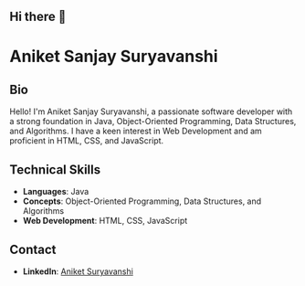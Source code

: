 ## Hi there 👋

# Aniket Sanjay Suryavanshi

## Bio
Hello! I'm Aniket Sanjay Suryavanshi, a passionate software developer with a strong foundation in Java, Object-Oriented Programming, Data Structures, and Algorithms. I have a keen interest in Web Development and am proficient in HTML, CSS, and JavaScript.

## Technical Skills
- **Languages**: Java
- **Concepts**: Object-Oriented Programming, Data Structures, and Algorithms
- **Web Development**: HTML, CSS, JavaScript

## Contact
- **LinkedIn**: [Aniket Suryavanshi](https://linked.in/in/aniketsuryavanshi)

